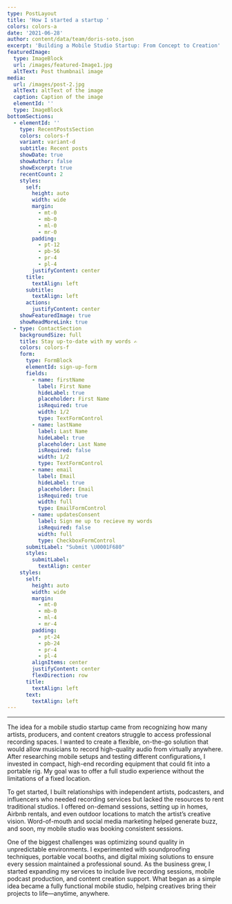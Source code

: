 ```yaml
---
type: PostLayout
title: 'How I started a startup '
colors: colors-a
date: '2021-06-28'
author: content/data/team/doris-soto.json
excerpt: 'Building a Mobile Studio Startup: From Concept to Creation'
featuredImage:
  type: ImageBlock
  url: /images/featured-Image1.jpg
  altText: Post thumbnail image
media:
  url: /images/post-2.jpg
  altText: altText of the image
  caption: Caption of the image
  elementId: ''
  type: ImageBlock
bottomSections:
  - elementId: ''
    type: RecentPostsSection
    colors: colors-f
    variant: variant-d
    subtitle: Recent posts
    showDate: true
    showAuthor: false
    showExcerpt: true
    recentCount: 2
    styles:
      self:
        height: auto
        width: wide
        margin:
          - mt-0
          - mb-0
          - ml-0
          - mr-0
        padding:
          - pt-12
          - pb-56
          - pr-4
          - pl-4
        justifyContent: center
      title:
        textAlign: left
      subtitle:
        textAlign: left
      actions:
        justifyContent: center
    showFeaturedImage: true
    showReadMoreLink: true
  - type: ContactSection
    backgroundSize: full
    title: Stay up-to-date with my words ✍️
    colors: colors-f
    form:
      type: FormBlock
      elementId: sign-up-form
      fields:
        - name: firstName
          label: First Name
          hideLabel: true
          placeholder: First Name
          isRequired: true
          width: 1/2
          type: TextFormControl
        - name: lastName
          label: Last Name
          hideLabel: true
          placeholder: Last Name
          isRequired: false
          width: 1/2
          type: TextFormControl
        - name: email
          label: Email
          hideLabel: true
          placeholder: Email
          isRequired: true
          width: full
          type: EmailFormControl
        - name: updatesConsent
          label: Sign me up to recieve my words
          isRequired: false
          width: full
          type: CheckboxFormControl
      submitLabel: "Submit \U0001F680"
      styles:
        submitLabel:
          textAlign: center
    styles:
      self:
        height: auto
        width: wide
        margin:
          - mt-0
          - mb-0
          - ml-4
          - mr-4
        padding:
          - pt-24
          - pb-24
          - pr-4
          - pl-4
        alignItems: center
        justifyContent: center
        flexDirection: row
      title:
        textAlign: left
      text:
        textAlign: left
---
```

****

The idea for a mobile studio startup came from recognizing how many artists, producers, and content creators struggle to access professional recording spaces. I wanted to create a flexible, on-the-go solution that would allow musicians to record high-quality audio from virtually anywhere. After researching mobile setups and testing different configurations, I invested in compact, high-end recording equipment that could fit into a portable rig. My goal was to offer a full studio experience without the limitations of a fixed location.

To get started, I built relationships with independent artists, podcasters, and influencers who needed recording services but lacked the resources to rent traditional studios. I offered on-demand sessions, setting up in homes, Airbnb rentals, and even outdoor locations to match the artist’s creative vision. Word-of-mouth and social media marketing helped generate buzz, and soon, my mobile studio was booking consistent sessions.

One of the biggest challenges was optimizing sound quality in unpredictable environments. I experimented with soundproofing techniques, portable vocal booths, and digital mixing solutions to ensure every session maintained a professional sound. As the business grew, I started expanding my services to include live recording sessions, mobile podcast production, and content creation support. What began as a simple idea became a fully functional mobile studio, helping creatives bring their projects to life—anytime, anywhere.



